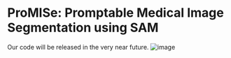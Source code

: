 # ProMISe: Promptable Medical Image Segmentation using SAM
Our code will be released in the very near future.
![image](https://github.com/xinkunwang111/ProMISe/assets/130198762/1e1ff6cf-7eb6-4ab9-a2a5-7fc28661c3a5)
